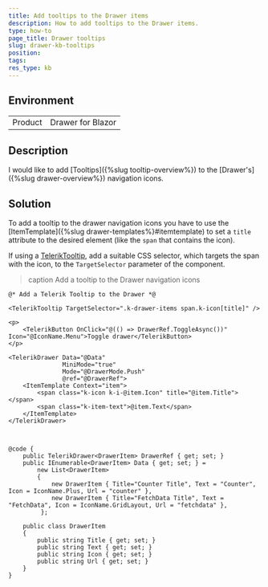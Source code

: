 ```yaml
---
title: Add tooltips to the Drawer items
description: How to add tooltips to the Drawer items.
type: how-to
page_title: Drawer tooltips
slug: drawer-kb-tooltips
position:
tags:
res_type: kb
---
```


## Environment
<table>
	<tbody>
		<tr>
			<td>Product</td>
			<td>Drawer for Blazor</td>
		</tr>
	</tbody>
</table>


## Description

I would like to add [Tooltips]({%slug tooltip-overview%}) to the [Drawer's]({%slug drawer-overview%}) navigation icons.


## Solution

To add a tooltip to the drawer navigation icons you have to use the [ItemTemplate]({%slug drawer-templates%}#itemtemplate) to set a `title` attribute to the desired element (like the `span` that contains the icon).

If using a [TelerikTooltip](https://demos.telerik.com/blazor-ui/tooltip/overview), add a suitable CSS selector, which targets the span with the icon, to the `TargetSelector` parameter of the component.

>caption Add a tooltip to the Drawer navigation icons

````CSHTML
@* Add a Telerik Tooltip to the Drawer *@

<TelerikTooltip TargetSelector=".k-drawer-items span.k-icon[title]" />

<p>
    <TelerikButton OnClick="@(() => DrawerRef.ToggleAsync())" Icon="@IconName.Menu">Toggle drawer</TelerikButton>
</p>

<TelerikDrawer Data="@Data"
               MiniMode="true"
               Mode="@DrawerMode.Push"
               @ref="@DrawerRef">
    <ItemTemplate Context="item">
        <span class="k-icon k-i-@item.Icon" title="@item.Title"></span>
        <span class="k-item-text">@item.Text</span>
    </ItemTemplate>
</TelerikDrawer>



@code {
    public TelerikDrawer<DrawerItem> DrawerRef { get; set; }
    public IEnumerable<DrawerItem> Data { get; set; } =
        new List<DrawerItem>
        {
            new DrawerItem { Title="Counter Title", Text = "Counter", Icon = IconName.Plus, Url = "counter" },
            new DrawerItem { Title="FetchData Title", Text = "FetchData", Icon = IconName.GridLayout, Url = "fetchdata" },
         };

    public class DrawerItem
    {
        public string Title { get; set; }
        public string Text { get; set; }
        public string Icon { get; set; }
        public string Url { get; set; }
    }
}
````

